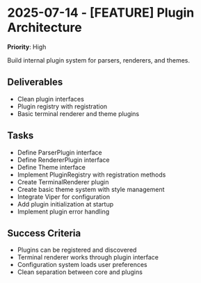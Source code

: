 # 2025-07-14 - [FEATURE] Plugin Architecture
**Priority**: High

Build internal plugin system for parsers, renderers, and themes.

## Deliverables
- Clean plugin interfaces
- Plugin registry with registration
- Basic terminal renderer and theme plugins

## Tasks
- Define ParserPlugin interface
- Define RendererPlugin interface  
- Define Theme interface
- Implement PluginRegistry with registration methods
- Create TerminalRenderer plugin
- Create basic theme system with style management
- Integrate Viper for configuration
- Add plugin initialization at startup
- Implement plugin error handling

## Success Criteria
- Plugins can be registered and discovered
- Terminal renderer works through plugin interface
- Configuration system loads user preferences
- Clean separation between core and plugins